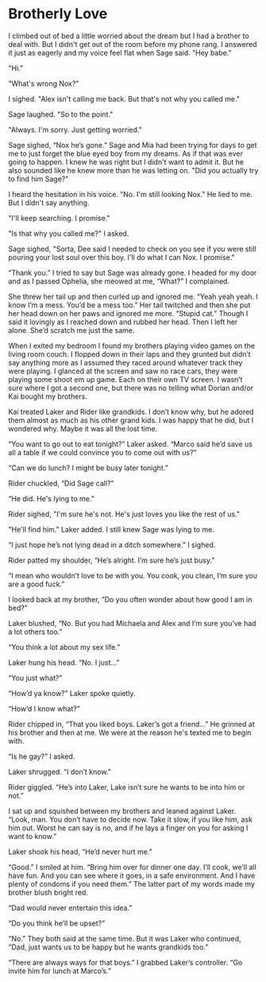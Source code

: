 # Brotherly Love

I climbed out of bed a little worried about the dream but I had a brother to deal with. But I didn't get out of the room before my phone rang. I answered it just as eagerly and my voice feel flat when Sage said. "Hey babe."

"Hi."

"What's wrong Nox?"

I sighed. "Alex isn't calling me back. But that's not why you called me."

Sage laughed. "So to the point."

"Always. I'm sorry. Just getting worried."


Sage sighed, “Nox he’s gone.”  Sage and Mia had been trying for days to get me to just forget the blue eyed boy from my dreams.  As if that was ever going to happen.  I knew he was right but I didn't want to admit it.  But he also sounded like he knew more than he was letting on.  "Did you actually try to find him Sage?"

I heard the hesitation in his voice.  "No.  I'm still looking Nox."  He lied to me.  But I didn't say anything.  

"I'll keep searching.  I promise."

"Is that why you called me?"  I asked.

Sage sighed, "Sorta, Dee said I needed to check on you see if you were still pouring your lost soul over this boy.  I'll do what I can Nox.  I promise."

“Thank you.”  I tried to say but Sage was already gone.  I headed for my door and as I passed Ophelia, she meowed at me, “What?” I complained.

She threw her tail up and then curled up and ignored me.  “Yeah yeah yeah.  I know I’m a mess. You’d be a mess too.”  Her tail twitched and then she put her head down on her paws and ignored me more.  “Stupid cat.”  Though I said it lovingly as I reached down and rubbed her head. Then I left her alone.  She’d scratch me just the same.

When I exited my bedroom I found my brothers playing video games on the living room couch. I flopped down in their laps and they grunted but didn’t say anything more as I assumed they raced around whatever track they were playing.  I glanced at the screen and saw no race cars, they were playing some shoot em up game.  Each on their own TV screen.  I wasn’t sure where I got a second one, but there was no telling what Dorian and/or Kai bought my brothers.

Kai treated Laker and Rider like grandkids.  I don’t know why, but he adored them almost as much as his other grand kids.  I was happy that he did, but I wondered why.  Maybe it was all the lost time.

“You want to go out to eat tonight?”  Laker asked.  “Marco said he’d save us all a table if we could convince you to come out with us?”

“Can we do lunch?  I might be busy later tonight.”

Rider chuckled, “Did Sage call?”

“He did.  He's lying to me.”

Rider sighed, "I'm sure he's not.  He's just loves you like the rest of us."

"He'll find him." Laker added.  I still knew Sage was lying to me.

“I just hope he’s not lying dead in a ditch somewhere.”  I sighed.

Rider patted my shoulder, “He’s alright.  I’m sure he’s just busy.”

“I mean who wouldn’t love to be with you.  You cook, you clean, I’m sure you are a good fuck.”

I looked back at my brother, “Do you often wonder about how good I am in bed?”

Laker blushed, “No.  But you had Michaela and Alex and I’m sure you’ve had a lot others too.”

“You think a lot about my sex life.”

Laker hung his head.  “No.  I just...”

“You just what?”

“How’d ya know?” Laker spoke quietly.

“How’d I know what?”

Rider chipped in, “That you liked boys.  Laker’s got a friend...”  He grinned at his brother and then at me. We were at the reason he's texted me to begin with.

“Is he gay?”  I asked.

Laker shrugged.  “I don’t know.”

Rider giggled.  “He’s into Laker, Lake isn’t sure he wants to be into him or not.”

I sat up and squished between my brothers and leaned against Laker.  “Look, man.  You don’t have to decide now.  Take it slow, if you like him, ask him out.  Worst he can say is no, and if he lays a finger on you for asking I want to know.”

Laker shook his head, “He’d never hurt me.”

“Good.”  I smiled at him.  “Bring him over for dinner one day.  I’ll cook, we’ll all have fun.  And you can see where it goes, in a safe environment.  And I have plenty of condoms if you need them.”  The latter part of my words made my brother blush bright red.

“Dad would never entertain this idea.”

“Do you think he’ll be upset?”

“No.”  They both said at the same time.  But it was Laker who continued, “Dad, just wants us to be happy but he wants grandkids too.”

“There are always ways for that boys.”  I grabbed Laker’s controller.  “Go invite him for lunch at Marco’s.”

